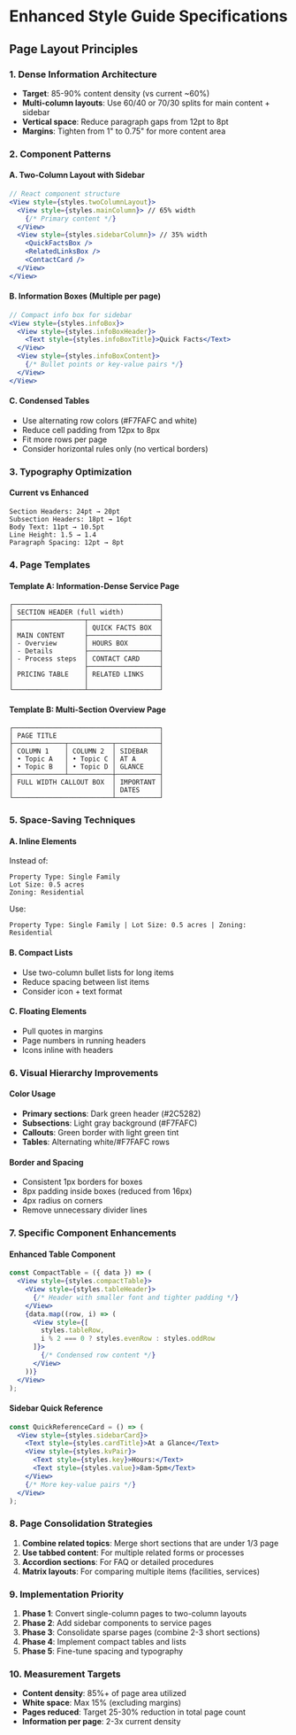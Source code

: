 # Enhanced Style Guide Specifications

## Page Layout Principles

### 1. Dense Information Architecture
- **Target**: 85-90% content density (vs current ~60%)
- **Multi-column layouts**: Use 60/40 or 70/30 splits for main content + sidebar
- **Vertical space**: Reduce paragraph gaps from 12pt to 8pt
- **Margins**: Tighten from 1" to 0.75" for more content area

### 2. Component Patterns

#### A. Two-Column Layout with Sidebar
```jsx
// React component structure
<View style={styles.twoColumnLayout}>
  <View style={styles.mainColumn}> // 65% width
    {/* Primary content */}
  </View>
  <View style={styles.sidebarColumn}> // 35% width
    <QuickFactsBox />
    <RelatedLinksBox />
    <ContactCard />
  </View>
</View>
```

#### B. Information Boxes (Multiple per page)
```jsx
// Compact info box for sidebar
<View style={styles.infoBox}>
  <View style={styles.infoBoxHeader}>
    <Text style={styles.infoBoxTitle}>Quick Facts</Text>
  </View>
  <View style={styles.infoBoxContent}>
    {/* Bullet points or key-value pairs */}
  </View>
</View>
```

#### C. Condensed Tables
- Use alternating row colors (#F7FAFC and white)
- Reduce cell padding from 12px to 8px
- Fit more rows per page
- Consider horizontal rules only (no vertical borders)

### 3. Typography Optimization

#### Current vs Enhanced
```
Section Headers: 24pt → 20pt
Subsection Headers: 18pt → 16pt  
Body Text: 11pt → 10.5pt
Line Height: 1.5 → 1.4
Paragraph Spacing: 12pt → 8pt
```

### 4. Page Templates

#### Template A: Information-Dense Service Page
```
┌─────────────────────────────────────┐
│ SECTION HEADER (full width)         │
├──────────────────┬──────────────────┤
│                  │ QUICK FACTS BOX  │
│ MAIN CONTENT     ├──────────────────┤
│ - Overview       │ HOURS BOX        │
│ - Details        ├──────────────────┤
│ - Process steps  │ CONTACT CARD     │
│                  ├──────────────────┤
│ PRICING TABLE    │ RELATED LINKS    │
│                  │                  │
└──────────────────┴──────────────────┘
```

#### Template B: Multi-Section Overview Page
```
┌─────────────────────────────────────┐
│ PAGE TITLE                          │
├─────────────┬───────────┬───────────┤
│ COLUMN 1    │ COLUMN 2  │ SIDEBAR   │
│ • Topic A   │ • Topic C │ AT A      │
│ • Topic B   │ • Topic D │ GLANCE    │
├─────────────┴───────────┼───────────┤
│ FULL WIDTH CALLOUT BOX  │ IMPORTANT │
│                         │ DATES     │
└─────────────────────────┴───────────┘
```

### 5. Space-Saving Techniques

#### A. Inline Elements
Instead of:
```
Property Type: Single Family
Lot Size: 0.5 acres  
Zoning: Residential
```

Use:
```
Property Type: Single Family | Lot Size: 0.5 acres | Zoning: Residential
```

#### B. Compact Lists
- Use two-column bullet lists for long items
- Reduce spacing between list items
- Consider icon + text format

#### C. Floating Elements
- Pull quotes in margins
- Page numbers in running headers
- Icons inline with headers

### 6. Visual Hierarchy Improvements

#### Color Usage
- **Primary sections**: Dark green header (#2C5282)
- **Subsections**: Light gray background (#F7FAFC)
- **Callouts**: Green border with light green tint
- **Tables**: Alternating white/#F7FAFC rows

#### Border and Spacing
- Consistent 1px borders for boxes
- 8px padding inside boxes (reduced from 16px)
- 4px radius on corners
- Remove unnecessary divider lines

### 7. Specific Component Enhancements

#### Enhanced Table Component
```jsx
const CompactTable = ({ data }) => (
  <View style={styles.compactTable}>
    <View style={styles.tableHeader}>
      {/* Header with smaller font and tighter padding */}
    </View>
    {data.map((row, i) => (
      <View style={[
        styles.tableRow,
        i % 2 === 0 ? styles.evenRow : styles.oddRow
      ]}>
        {/* Condensed row content */}
      </View>
    ))}
  </View>
);
```

#### Sidebar Quick Reference
```jsx
const QuickReferenceCard = () => (
  <View style={styles.sidebarCard}>
    <Text style={styles.cardTitle}>At a Glance</Text>
    <View style={styles.kvPair}>
      <Text style={styles.key}>Hours:</Text>
      <Text style={styles.value}>8am-5pm</Text>
    </View>
    {/* More key-value pairs */}
  </View>
);
```

### 8. Page Consolidation Strategies

1. **Combine related topics**: Merge short sections that are under 1/3 page
2. **Use tabbed content**: For multiple related forms or processes
3. **Accordion sections**: For FAQ or detailed procedures
4. **Matrix layouts**: For comparing multiple items (facilities, services)

### 9. Implementation Priority

1. **Phase 1**: Convert single-column pages to two-column layouts
2. **Phase 2**: Add sidebar components to service pages
3. **Phase 3**: Consolidate sparse pages (combine 2-3 short sections)
4. **Phase 4**: Implement compact tables and lists
5. **Phase 5**: Fine-tune spacing and typography

### 10. Measurement Targets

- **Content density**: 85%+ of page area utilized
- **White space**: Max 15% (excluding margins)
- **Pages reduced**: Target 25-30% reduction in total page count
- **Information per page**: 2-3x current density
